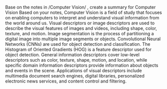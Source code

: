 Base on the notes in /Computer Vision/ , create a summary for Computer Vision
Based on your notes, Computer Vision is a field of study that focuses on enabling computers to interpret and understand visual information from the world around us. Visual descriptors or image descriptors are used to describe the visual features of images and videos, including shape, color, texture, and motion. Image segmentation is the process of partitioning a digital image into multiple image segments or objects. Convolutional Neural Networks (CNNs) are used for object detection and classification. The Histogram of Oriented Gradients (HOG) is a feature descriptor used for object detection. General information descriptors cover low-level descriptors such as color, texture, shape, motion, and location, while specific domain information descriptors provide information about objects and events in the scene. Applications of visual descriptors include multimedia document search engines, digital libraries, personalized electronic news services, and content control and filtering.